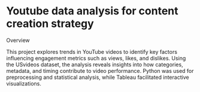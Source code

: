 # Youtube data analysis for content creation strategy
Overview

This project explores trends in YouTube videos to identify key factors influencing engagement metrics such as views, likes, and dislikes. Using the USvideos dataset, the analysis reveals insights into how categories, metadata, and timing contribute to video performance. Python was used for preprocessing and statistical analysis, while Tableau facilitated interactive visualizations.
